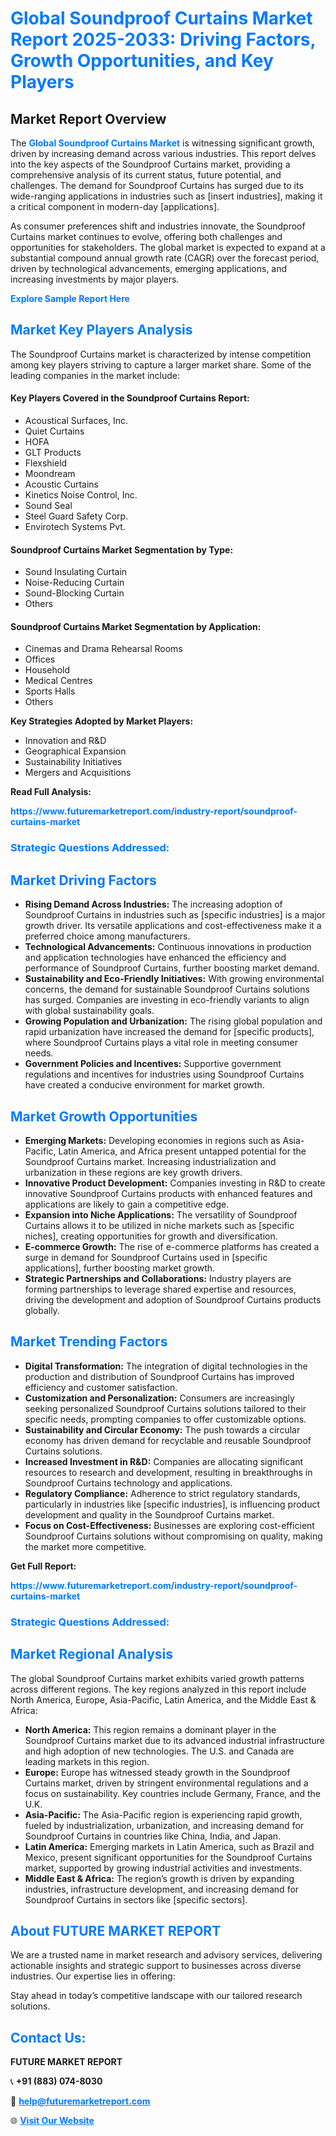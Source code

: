 <h1 style="color: #007BFF;">Global Soundproof Curtains Market Report 2025-2033: Driving Factors, Growth Opportunities, and Key Players</h1>

<section id="overview">
<h2>Market Report Overview</h2>
<p>The <a href="https://www.futuremarketreport.com/industry-report/soundproof-curtains-market" style="color: #007BFF; text-decoration: none;"><strong>Global Soundproof Curtains Market</strong></a> is witnessing significant growth, driven by increasing demand across various industries. This report delves into the key aspects of the Soundproof Curtains market, providing a comprehensive analysis of its current status, future potential, and challenges. The demand for Soundproof Curtains has surged due to its wide-ranging applications in industries such as [insert industries], making it a critical component in modern-day [applications].</p>
<p>As consumer preferences shift and industries innovate, the Soundproof Curtains market continues to evolve, offering both challenges and opportunities for stakeholders. The global market is expected to expand at a substantial compound annual growth rate (CAGR) over the forecast period, driven by technological advancements, emerging applications, and increasing investments by major players.</p>
</section>

<section id="overview">
<p><a href="https://www.futuremarketreport.com/request-sample/reportId=90429" style="color: #007BFF; text-decoration: none;"><strong>Explore Sample Report Here</strong></a></p>
</section>

<section id="key-players">
<h2 style="color: #007BFF;">Market Key Players Analysis</h2>
<p>The Soundproof Curtains market is characterized by intense competition among key players striving to capture a larger market share. Some of the leading companies in the market include:</p>
<h4>Key Players Covered in the Soundproof Curtains Report:</h4>
<ul><li>Acoustical Surfaces, Inc.</li><li>Quiet Curtains</li><li>HOFA</li><li>GLT Products</li><li>Flexshield</li><li>Moondream</li><li>Acoustic Curtains</li><li>Kinetics Noise Control, Inc.</li><li>Sound Seal</li><li>Steel Guard Safety Corp.</li><li>Envirotech Systems Pvt.</li></ul>
<h4>Soundproof Curtains Market Segmentation by Type:</h4>
<ul><li>Sound Insulating Curtain</li><li>Noise-Reducing Curtain</li><li>Sound-Blocking Curtain</li><li>Others</li></ul>

<h4>Soundproof Curtains Market Segmentation by Application:</h4>
<ul><li>Cinemas and Drama Rehearsal Rooms</li><li>Offices</li><li>Household</li><li>Medical Centres</li><li>Sports Halls</li><li>Others</li></ul>
<p><strong>Key Strategies Adopted by Market Players:</strong></p>
<ul>
<li>Innovation and R&D</li>
<li>Geographical Expansion</li>
<li>Sustainability Initiatives</li>
<li>Mergers and Acquisitions</li>
</ul>
</section>

<section>
<p><strong>Read Full Analysis: </strong></p><a href="https://www.futuremarketreport.com/industry-report/soundproof-curtains-market" style="color: #007BFF; text-decoration: none;"><strong>https://www.futuremarketreport.com/industry-report/soundproof-curtains-market</strong></a>
<h3 style="color: #007BFF;">Strategic Questions Addressed:</h3>
</section>

<section id="driving-factors">
<h2 style="color: #007BFF;">Market Driving Factors</h2>
<ul>
<li><strong>Rising Demand Across Industries:</strong> The increasing adoption of Soundproof Curtains in industries such as [specific industries] is a major growth driver. Its versatile applications and cost-effectiveness make it a preferred choice among manufacturers.</li>
<li><strong>Technological Advancements:</strong> Continuous innovations in production and application technologies have enhanced the efficiency and performance of Soundproof Curtains, further boosting market demand.</li>
<li><strong>Sustainability and Eco-Friendly Initiatives:</strong> With growing environmental concerns, the demand for sustainable Soundproof Curtains solutions has surged. Companies are investing in eco-friendly variants to align with global sustainability goals.</li>
<li><strong>Growing Population and Urbanization:</strong> The rising global population and rapid urbanization have increased the demand for [specific products], where Soundproof Curtains plays a vital role in meeting consumer needs.</li>
<li><strong>Government Policies and Incentives:</strong> Supportive government regulations and incentives for industries using Soundproof Curtains have created a conducive environment for market growth.</li>
</ul>
</section>

<section id="growth-opportunities">
<h2 style="color: #007BFF;">Market Growth Opportunities</h2>
<ul>
<li><strong>Emerging Markets:</strong> Developing economies in regions such as Asia-Pacific, Latin America, and Africa present untapped potential for the Soundproof Curtains market. Increasing industrialization and urbanization in these regions are key growth drivers.</li>
<li><strong>Innovative Product Development:</strong> Companies investing in R&D to create innovative Soundproof Curtains products with enhanced features and applications are likely to gain a competitive edge.</li>
<li><strong>Expansion into Niche Applications:</strong> The versatility of Soundproof Curtains allows it to be utilized in niche markets such as [specific niches], creating opportunities for growth and diversification.</li>
<li><strong>E-commerce Growth:</strong> The rise of e-commerce platforms has created a surge in demand for Soundproof Curtains used in [specific applications], further boosting market growth.</li>
<li><strong>Strategic Partnerships and Collaborations:</strong> Industry players are forming partnerships to leverage shared expertise and resources, driving the development and adoption of Soundproof Curtains products globally.</li>
</ul>
</section>

<section id="trending-factors">
<h2 style="color: #007BFF;">Market Trending Factors</h2>
<ul>
<li><strong>Digital Transformation:</strong> The integration of digital technologies in the production and distribution of Soundproof Curtains has improved efficiency and customer satisfaction.</li>
<li><strong>Customization and Personalization:</strong> Consumers are increasingly seeking personalized Soundproof Curtains solutions tailored to their specific needs, prompting companies to offer customizable options.</li>
<li><strong>Sustainability and Circular Economy:</strong> The push towards a circular economy has driven demand for recyclable and reusable Soundproof Curtains solutions.</li>
<li><strong>Increased Investment in R&D:</strong> Companies are allocating significant resources to research and development, resulting in breakthroughs in Soundproof Curtains technology and applications.</li>
<li><strong>Regulatory Compliance:</strong> Adherence to strict regulatory standards, particularly in industries like [specific industries], is influencing product development and quality in the Soundproof Curtains market.</li>
<li><strong>Focus on Cost-Effectiveness:</strong> Businesses are exploring cost-efficient Soundproof Curtains solutions without compromising on quality, making the market more competitive.</li>
</ul>
</section>

<section>
<p><strong>Get Full Report: </strong></p><a href="https://www.futuremarketreport.com/industry-report/soundproof-curtains-market" style="color: #007BFF; text-decoration: none;"><strong>https://www.futuremarketreport.com/industry-report/soundproof-curtains-market</strong></a>
<h3 style="color: #007BFF;">Strategic Questions Addressed:</h3>
</section>


<section id="regional-analysis">
<h2 style="color: #007BFF;">Market Regional Analysis</h2>
<p>The global Soundproof Curtains market exhibits varied growth patterns across different regions. The key regions analyzed in this report include North America, Europe, Asia-Pacific, Latin America, and the Middle East & Africa:</p>
<ul>
<li><strong>North America:</strong> This region remains a dominant player in the Soundproof Curtains market due to its advanced industrial infrastructure and high adoption of new technologies. The U.S. and Canada are leading markets in this region.</li>
<li><strong>Europe:</strong> Europe has witnessed steady growth in the Soundproof Curtains market, driven by stringent environmental regulations and a focus on sustainability. Key countries include Germany, France, and the U.K.</li>
<li><strong>Asia-Pacific:</strong> The Asia-Pacific region is experiencing rapid growth, fueled by industrialization, urbanization, and increasing demand for Soundproof Curtains in countries like China, India, and Japan.</li>
<li><strong>Latin America:</strong> Emerging markets in Latin America, such as Brazil and Mexico, present significant opportunities for the Soundproof Curtains market, supported by growing industrial activities and investments.</li>
<li><strong>Middle East & Africa:</strong> The region’s growth is driven by expanding industries, infrastructure development, and increasing demand for Soundproof Curtains in sectors like [specific sectors].</li>
</ul>
</section>

<footer>
<h2 style="color: #007BFF;">About FUTURE MARKET REPORT</h2>
<p>We are a trusted name in market research and advisory services, delivering actionable insights and strategic support to businesses across diverse industries. Our expertise lies in offering:</p>

<p>Stay ahead in today’s competitive landscape with our tailored research solutions.</p>

<h2 style="color: #007BFF;">Contact Us:</h2>
<p><strong>FUTURE MARKET REPORT</strong></p>
<p>📞 <strong>+91 (883) 074-8030</strong></p>
<p>📧 <strong><a href="mailto:help@futuremarketreport.com" style="color: #007BFF;">help@futuremarketreport.com</a></strong></p>
<p>🌐 <strong><a href="https://www.futuremarketreport.com/" style="color: #007BFF;">Visit Our Website</a></strong></p>
</footer>